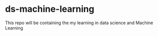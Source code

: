 # ds-machine-learning
This repo will be containing the my learning in data science and Machine Learning
